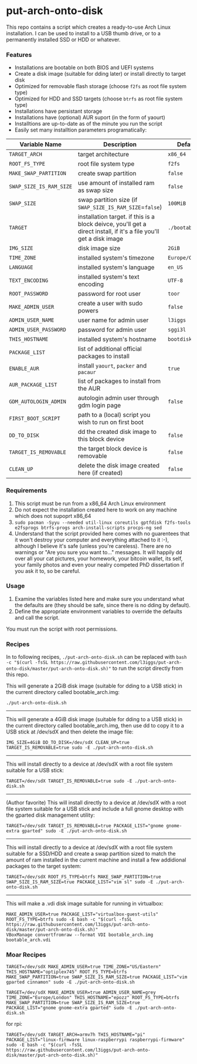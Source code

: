 # put-arch-onto-disk

This repo contains a script which creates a ready-to-use Arch Linux installation. I can be used to install to a USB thumb drive, or to a permanently installed SSD or HDD or whatever.

### Features
 - Installations are bootable on both BIOS and UEFI systems
 - Create a disk image (suitable for dding later) or install directly to target disk
 - Optimized for removable flash storage (choose `f2fs` as root file system type)
 - Optimized for HDD and SSD targets (choose `btrfs` as root file system type)
 - Installations have persistant storage
 - Installations have (optional) AUR suport (in the form of yaourt)
 - Installtions are up-to-date as of the minute you run the script
 - Easily set many installtion parameters programatically:


Variable Name|Description|Default Value
---|---|---
`TARGET_ARCH`|target architecture|`x86_64`
`ROOT_FS_TYPE`|root file system type|`f2fs`
`MAKE_SWAP_PARTITION`|create swap partition|`false`
`SWAP_SIZE_IS_RAM_SIZE`|use amount of installed ram as swap size|`false`
`SWAP_SIZE`|swap partition size (if `SWAP_SIZE_IS_RAM_SIZE`=`false`)|`100MiB`
`TARGET`|installation target. if this is a block deivce, you'll get a direct install, if it's a file you'll get a disk image|`./bootable_arch.img`
`IMG_SIZE`|disk image size|`2GiB`
`TIME_ZONE`|installed system's timezone|`Europe/Copenhagen`
`LANGUAGE`|installed system's language|`en_US`
`TEXT_ENCODING`|installed system's text encoding|`UTF-8`
`ROOT_PASSWORD`|password for root user|`toor`
`MAKE_ADMIN_USER`|create a user with sudo powers|`false`
`ADMIN_USER_NAME`|user name for admin user|`l3iggs`
`ADMIN_USER_PASSWORD`|password for admin user|`sggi3l`
`THIS_HOSTNAME`|installed system's hostname|`bootdisk`
`PACKAGE_LIST`|list of additional official packages to install|
`ENABLE_AUR`|install `yaourt`, `packer` and `pacaur`|`true`
`AUR_PACKAGE_LIST`|list of packages to install from the AUR|
`GDM_AUTOLOGIN_ADMIN`|autologin admin user through gdm login page|`false`
`FIRST_BOOT_SCRIPT`|path to a (local) script you wish to run on first boot|
`DD_TO_DISK`|dd the created disk image to this block device|`false`
`TARGET_IS_REMOVABLE`|the target block device is removable|`false`
`CLEAN_UP`|delete the disk image created here (if created)|`false`

### Requirements
1. This script must be run from a x86_64 Arch Linux environment
1. Do not expect the installation created here to work on any machine which does not supoprt x86_64
1. `sudo pacman -Syyu --needed util-linux coreutils gptfdisk f2fs-tools e2fsprogs btrfs-progs arch-install-scripts procps-ng sed`
1. Understand that the script provided here comes with no guarentees that it won't destroy your computer and everything attached to it :-), although I believe it's safe (unless you're careless). There are no warnings or "Are you sure you want to..." messages. It will happily dd over all your cat pictures, your homework, your bitcoin wallet, its self, your family photos and even your nealry competed PhD dissertation if you ask it to, so be careful.

### Usage

1. Examine the variables listed here and make sure you understand what the defaults are (they should be safe, since there is no dding by default).
1. Define the appropriate environment variables to override the defaults and call the script.

You must run the script with root permissions.
### Recipes
In to following recipes, `./put-arch-onto-disk.sh` can be replaced with `bash -c "$(curl -fsSL https://raw.githubusercontent.com/l3iggs/put-arch-onto-disk/master/put-arch-onto-disk.sh)"` to run the script directly from this repo.

This will generate a 2GiB disk image (suitable for dding to a USB stick) in the current directory called bootable_arch.img:
```
./put-arch-onto-disk.sh
```
---
This will generate a 4GiB disk image (suitable for dding to a USB stick) in the current directory called bootable_arch.img, then use dd to copy it to a USB stick at /dev/sdX and then delete the image file:
```
IMG_SIZE=4GiB DD_TO_DISK=/dev/sdX CLEAN_UP=true TARGET_IS_REMOVABLE=true sudo -E ./put-arch-onto-disk.sh
```
---
This will install directly to a device at /dev/sdX with a root file system suitable for a USB stick:
```
TARGET=/dev/sdX TARGET_IS_REMOVABLE=true sudo -E ./put-arch-onto-disk.sh
```
---
(Author favorite) This will install directly to a device at /dev/sdX with a root file system suitable for a USB stick and include a full gnome desktop with the gparted disk management utility:
```
TARGET=/dev/sdX TARGET_IS_REMOVABLE=true PACKAGE_LIST="gnome gnome-extra gparted" sudo -E ./put-arch-onto-disk.sh
```
---
This will install directly to a device at /dev/sdX with a root file system suitable for a SSD/HDD and create a swap partition sized to match the amount of ram installed in the current machine and install a few addidional packages to the target system:
```
TARGET=/dev/sdX ROOT_FS_TYPE=btrfs MAKE_SWAP_PARTITION=true SWAP_SIZE_IS_RAM_SIZE=true PACKAGE_LIST="vim sl" sudo -E ./put-arch-onto-disk.sh
```
---
This will make a .vdi disk image suitable for running in virtualbox:
```
MAKE_ADMIN_USER=true PACKAGE_LIST="virtualbox-guest-utils" ROOT_FS_TYPE=btrfs sudo -E bash -c "$(curl -fsSL https://raw.githubusercontent.com/l3iggs/put-arch-onto-disk/master/put-arch-onto-disk.sh)"
VBoxManage convertfromraw --format VDI bootable_arch.img bootable_arch.vdi
```
### Moar Recipes
```
TARGET=/dev/sdX MAKE_ADMIN_USER=true TIME_ZONE="US/Eastern" THIS_HOSTNAME="optiplex745" ROOT_FS_TYPE=btrfs MAKE_SWAP_PARTITION=true SWAP_SIZE_IS_RAM_SIZE=true PACKAGE_LIST="vim gparted cinnamon" sudo -E ./put-arch-onto-disk.sh
```
```
TARGET=/dev/sdX MAKE_ADMIN_USER=true ADMIN_USER_NAME=grey TIME_ZONE="Europe/London" THIS_HOSTNAME="epozz" ROOT_FS_TYPE=btrfs MAKE_SWAP_PARTITION=true SWAP_SIZE_IS_RAM_SIZE=true PACKAGE_LIST="gnome gnome-extra gparted" sudo -E ./put-arch-onto-disk.sh
```
for rpi:
```
TARGET=/dev/sdX TARGET_ARCH=armv7h THIS_HOSTNAME="pi" PACKAGE_LIST="linux-firmware linux-raspberrypi raspberrypi-firmware" sudo -E bash -c "$(curl -fsSL https://raw.githubusercontent.com/l3iggs/put-arch-onto-disk/master/put-arch-onto-disk.sh)"
```
